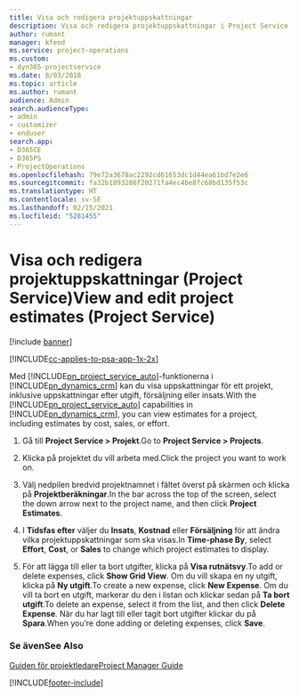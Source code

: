 ```yaml
---
title: Visa och redigera projektuppskattningar
description: Visa och redigera projektuppskattningar i Project Service Automation
author: rumant
manager: kfend
ms.service: project-operations
ms.custom:
- dyn365-projectservice
ms.date: 8/03/2018
ms.topic: article
ms.author: rumant
audience: Admin
search.audienceType:
- admin
- customizer
- enduser
search.app:
- D365CE
- D365PS
- ProjectOperations
ms.openlocfilehash: 79e72a3678ac2292cd61653dc1d44ea61bd7e2e6
ms.sourcegitcommit: fa32b1893286f20271fa4ec4be8fc68bd135f53c
ms.translationtype: HT
ms.contentlocale: sv-SE
ms.lasthandoff: 02/15/2021
ms.locfileid: "5281455"
---
```

# <a name="view-and-edit-project-estimates-project-service"></a><span data-ttu-id="da68d-103">Visa och redigera projektuppskattningar (Project Service)</span><span class="sxs-lookup"><span data-stu-id="da68d-103">View and edit project estimates (Project Service)</span></span>

[!include [banner](../includes/psa-now-project-operations.md)]

[!INCLUDE[cc-applies-to-psa-app-1x-2x](../includes/cc-applies-to-psa-app-1x-2x.md)]

<span data-ttu-id="da68d-104">Med [!INCLUDE[pn_project_service_auto](../includes/pn-project-service-auto.md)]-funktionerna i [!INCLUDE[pn_dynamics_crm](../includes/pn-dynamics-crm.md)] kan du visa uppskattningar för ett projekt, inklusive uppskattningar efter utgift, försäljning eller insats.</span><span class="sxs-lookup"><span data-stu-id="da68d-104">With the [!INCLUDE[pn_project_service_auto](../includes/pn-project-service-auto.md)] capabilities in [!INCLUDE[pn_dynamics_crm](../includes/pn-dynamics-crm.md)], you can view estimates for a project, including estimates by cost, sales, or effort.</span></span>  
  
1.  <span data-ttu-id="da68d-105">Gå till **Project Service > Projekt**.</span><span class="sxs-lookup"><span data-stu-id="da68d-105">Go to **Project Service > Projects**.</span></span>  
  
2.  <span data-ttu-id="da68d-106">Klicka på projektet du vill arbeta med.</span><span class="sxs-lookup"><span data-stu-id="da68d-106">Click the project you want to work on.</span></span>  
  
3.  <span data-ttu-id="da68d-107">Välj nedpilen bredvid projektnamnet i fältet överst på skärmen och klicka på **Projektberäkningar**.</span><span class="sxs-lookup"><span data-stu-id="da68d-107">In the bar across the top of the screen, select the down arrow next to the project name, and then click **Project Estimates**.</span></span>  
  
4.  <span data-ttu-id="da68d-108">I **Tidsfas efter** väljer du **Insats**, **Kostnad** eller **Försäljning** för att ändra vilka projektuppskattningar som ska visas.</span><span class="sxs-lookup"><span data-stu-id="da68d-108">In **Time-phase By**, select **Effort**, **Cost**, or **Sales** to change which project estimates to display.</span></span>  
  
5.  <span data-ttu-id="da68d-109">För att lägga till eller ta bort utgifter, klicka på **Visa rutnätsvy**.</span><span class="sxs-lookup"><span data-stu-id="da68d-109">To add or delete expenses, click **Show Grid View**.</span></span> <span data-ttu-id="da68d-110">Om du vill skapa en ny utgift, klicka på **Ny utgift**.</span><span class="sxs-lookup"><span data-stu-id="da68d-110">To create a new expense, click **New Expense**.</span></span> <span data-ttu-id="da68d-111">Om du vill ta bort en utgift, markerar du den i listan och klickar sedan på **Ta bort utgift**.</span><span class="sxs-lookup"><span data-stu-id="da68d-111">To delete an expense, select it from the list, and then click **Delete Expense**.</span></span> <span data-ttu-id="da68d-112">När du har lagt till eller tagit bort utgifter klickar du på **Spara**.</span><span class="sxs-lookup"><span data-stu-id="da68d-112">When you’re done adding or deleting expenses, click **Save**.</span></span>  
  
### <a name="see-also"></a><span data-ttu-id="da68d-113">Se även</span><span class="sxs-lookup"><span data-stu-id="da68d-113">See Also</span></span>  
 [<span data-ttu-id="da68d-114">Guiden för projektledare</span><span class="sxs-lookup"><span data-stu-id="da68d-114">Project Manager Guide</span></span>](../psa/project-manager-guide.md)


[!INCLUDE[footer-include](../includes/footer-banner.md)]